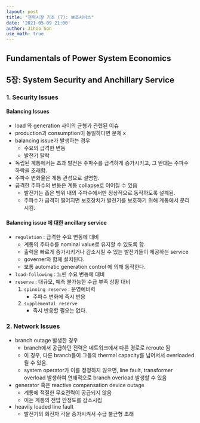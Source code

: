 ```yaml
---
layout: post
title: "전력시장 기초 (7): 보조서비스"
date: '2021-05-09 21:00'
author: Jihoo Son
use_math: true
---
```


## Fundamentals of Power System Economics

## 5장: System Security and Anchillary Service

### 1. Security Issues

#### Balancing Issues

* load 와 generation 사이의 균형과 관련된 이슈
* production과 consumption이 동일하다면 문제 x
* balancing issue가 발생하는 경우
  * 수요의 급격한 변동
  * 발전기 탈락
* 독립된 계통에서는 초과 발전은 주파수를 급격하게 증가시키고, 그 반대는 주파수 하락을 초래함.
* 주파수 변화율은 계통 관성으로 설명함.
* 급격한 주파수의 변동은 계통 collapse로 이어질 수 있음
  * 발전기는 좁은 범위 내의 주파수에서만 정상적으로 동작하도록 설계됨.
  * 주파수가 급격히 떨어지면 보호장치가 발전기를 보호하기 위해 계통에서 분리시킴.

#### Balancing issue 에 대한 ancillary service

* `regulation` : 급격한 수요 변동에 대비
  * 계통의 주파수를 nominal value로 유지할 수 있도록 함.
  * 출력을 빠르게 증가시키거나 감소시킬 수 있는 발전기들이 제공하는 service
  * governer와 함께 설치된다.
  * 보통 automatic generation control 에 의해 동작한다.
* `load-following` : 느린 수요 변동에 대비
* `reserve` : 대규모, 예측 불가능한 수급 부족 상황 대비
  1. `spinning reserve` : 운영예비력
     * 주파수 변화에 즉시 반응
  2. `supplemental reserve` 
     * 즉시 반응할 필요는 없다.



### 2. Network Issues

* branch outage 발생한 경우
  * branch에서 공급하던 전력은 네트워크에서 다른 경로로 reroute 됨
  * 이 경우, 다른 branch들이 그들의 thermal capacity를 넘어서서 overloaded 될 수 있음.
  * system operator가 이를 정정하지 않으면, line fault, transformer overload 발생하여 연쇄적으로 branch overload 발생할 수 있음
* generator 혹은 reactive compensation device outage
  * 계통에 적절한 무효전력이 공급되지 않음
  * 이는 계통의 전압 안정도를 감소시킴
* heavily loaded line fault
  * 발전기의 회전자 각을 증가시켜서 수급 불균형 초래

